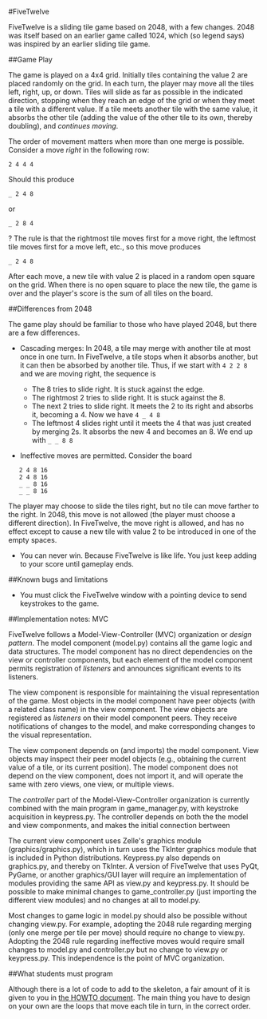 #FiveTwelve

FiveTwelve is a sliding tile game based on 2048, with a few changes.  2048 was itself based on an earlier game called 1024, which (so legend says) was inspired by an earlier sliding tile game.  

##Game Play

The game is played on a 4x4 grid. Initially tiles containing the value 2 are placed randomly on the grid.  In each turn, the player may move all the tiles left, right, up, or down.  Tiles will slide as far as possible in the indicated direction, stopping when they reach an edge of the grid or when they meet a tile with a different value.  If a tile meets another tile with the same value, it absorbs the other tile (adding the value of the other tile to its own, thereby doubling), and *continues moving*. 

The order of movement matters when more than one merge is possible.  Consider a move *right* in the following row: 
```
2 4 4 4
```
Should this produce
```
_ 2 4 8
```
or  
```
_ 2 8 4
```
? The rule is that the rightmost tile moves first for a move right, the leftmost tile moves first for a move left, etc., so this move produces
```
_ 2 4 8
```

After each move, a new tile with value 2 is placed in a random open square on the grid.  When there is no open square to place the new tile, the game is over and the player's score is the sum of all tiles on the board.  

##Differences from 2048

The game play should be familiar to those who have played 2048, but there are a few differences. 

* Cascading merges:  In 2048, a tile may merge with another tile at most once in one turn.
  In FiveTwelve, a tile stops when it absorbs another, 
   but it can then be absorbed by another tile.  Thus, if we start with 
   ```4 2 2 8```
   and we are moving right, the sequence is 
    * The 8 tries to slide right.  It is stuck against the edge.
    * The rightmost 2 tries to slide right.  It is stuck against the 8. 
    * The next 2 tries to slide right.  It meets the 2 to its right 
      and absorbs it, becoming a 4. Now we have ```4 _ 4 8```
    * The leftmost 4 slides right until it meets the 4 that was 
      just created by merging 2s.  It absorbs the new 4 and 
      becomes an 8. We end up with ```_ _ 8 8```

* Ineffective moves are permitted.  Consider the board

```
   2 4 8 16
   2 4 8 16
   _ _ 8 16
   _ _ 8 16
```
The player may choose to slide the tiles right, but no tile can move farther to the right.  In 2048, this move is not allowed (the player must choose a different direction).  In FiveTwelve, the move right is allowed, and has no effect except to cause a new tile with value 2 to be introduced in one of the empty spaces. 

* You can never win.  Because FiveTwelve is like life.  You just keep adding to your score until gameplay ends. 

##Known bugs and limitations
* You must click the FiveTwelve window with a pointing device to send keystrokes to the game.  

##Implementation notes: MVC

FiveTwelve follows a Model-View-Controller (MVC) organization or *design pattern*.   The model component (model.py) contains all the game logic and data structures.  The model component has no direct dependencies on the view or controller components, but each element of the model component permits registration of *listeners* and announces significant events to its listeners.

The view component is responsible for maintaining the visual representation of the game.  Most objects in the model component have peer objects (with a related class name) in the view component. The view objects are registered as *listeners* on their model component peers. They receive notifications of changes to the model, and make corresponding changes to the visual representation. 

The view component depends on (and imports) the model component.  View objects may inspect their peer model objects (e.g., obtaining the current value of a tile, or its current position).  The model component does not depend on the view component, does not import it, and will operate the same with zero views, one view, or multiple views. 

The *controller* part of the Model-View-Controller organization is currently combined with the main program in game_manager.py, with keystroke acquisition in keypress.py.  The controller depends on both the the model and view componments, and makes the initial connection bertween 

The current view component uses Zelle's graphics module (graphics/graphics.py), which in turn uses the TkInter graphics module that is included in Python distributions.  Keypress.py also depends on graphics.py, and thereby on TkInter.  A version of FiveTwelve that uses PyQt, PyGame, or another graphics/GUI layer will require an implementation of modules providing the same API as view.py and keypress.py.  It should be possible to make minimal changes to game_controller.py (just importing the different view modules) and no changes at all to model.py. 

Most changes to game logic in model.py should also be possible without changing view.py. For example, adopting the 2048 rule regarding merging (only one merge per tile per move) should require no change to view.py.  Adopting the 2048 rule regarding ineffective moves would require small changes to model.py and controller.py but no change to view.py or keypress.py.  This independence is the point of MVC organization. 

##What students must program

Although there is a lot of code to add to the skeleton, a fair amount of it is given to 
you in [the HOWTO document](doc/HOWTO.md).  The main thing you have to design 
on your own are the loops that move each tile in turn, in the correct order. 
